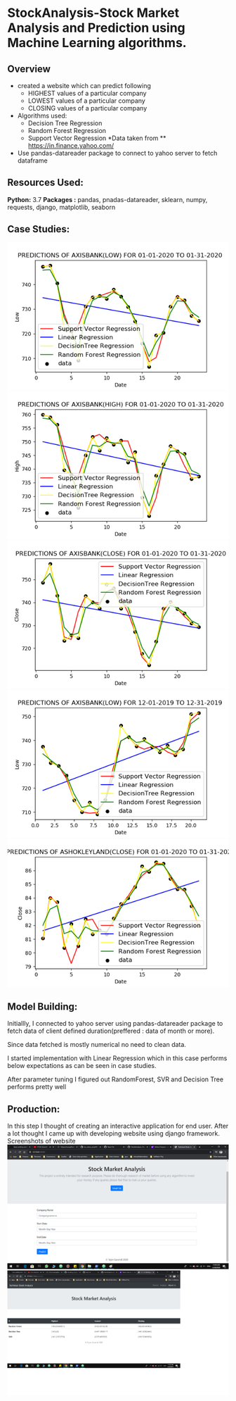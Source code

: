 # StockAnalysis-Stock Market Analysis and Prediction using Machine Learning algorithms. 
## Overview
* created a website which can predict following
    * HIGHEST values of a particular company
    * LOWEST values of a particular company
    * CLOSING values of a particular company
* Algorithms used:
    * Decision Tree Regression
    * Random Forest Regression
    * Support Vector Regression
*Data taken from ** https://in.finance.yahoo.com/
* Use pandas-datareader package to connect to yahoo server to fetch dataframe

## Resources Used:
**Python:** 3.7
**Packages :** pandas, pnadas-datareader, sklearn, numpy, requests, django, matplotlib, seaborn

## Case Studies:
![alt text](https://github.com/Tejan4422/StockAnalysis-/blob/master/Case%20Studies/Fig_AXIS_Low.png "Model Performance")
![alt text](https://github.com/Tejan4422/StockAnalysis-/blob/master/Case%20Studies/Fig_AXIS_High.png "Model Performance")
![alt text](https://github.com/Tejan4422/StockAnalysis-/blob/master/Case%20Studies/Fig_AXIS_Close.png "Model Performance")
![alt text](https://github.com/Tejan4422/StockAnalysis-/blob/master/Case%20Studies/Fig_AXIB_Low.png "Model Performance")
![alt text](https://github.com/Tejan4422/StockAnalysis-/blob/master/Case%20Studies/Fig_ASHOKLEYLAND_Close.png "Model Performance")

## Model Building:
Initiallly, I connected to yahoo server using pandas-datareader package to fetch data of client defined duration(preffered : data of month or more).

Since data fetched is mostly numerical no need to clean data.

I started implementation with Linear Regression which in this case performs below expectations as can be seen in case studies.

After parameter tuning I figured out RandomForest, SVR and Decision Tree performs pretty well

## Production:

In this step I thought of creating an interactive application for end user. After a lot thought I came up with developing website using
django framework.
Screenshots of website
![alt text](https://github.com/Tejan4422/StockAnalysis-/blob/master/screenshots/homepage.png "Homepage")
![alt text](https://github.com/Tejan4422/StockAnalysis-/blob/master/screenshots/prediction.png "Prediction Table")
